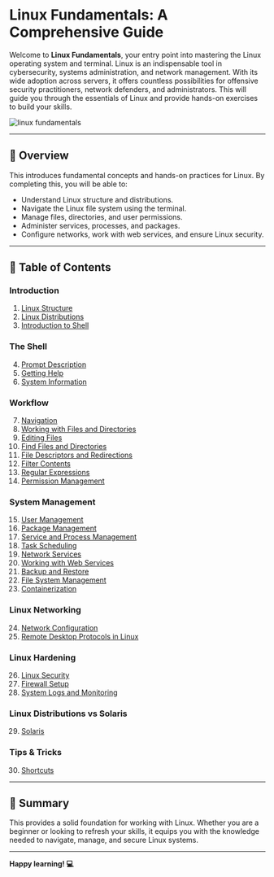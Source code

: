 # Linux Fundamentals: A Comprehensive Guide
Welcome to **Linux Fundamentals**, your entry point into mastering the Linux operating system and terminal. Linux is an indispensable tool in cybersecurity, systems administration, and network management. With its wide adoption across servers, it offers countless possibilities for offensive security practitioners, network defenders, and administrators. This will guide you through the essentials of Linux and provide hands-on exercises to build your skills.

![linux fundamentals](https://miro.medium.com/v2/resize:fit:740/0*ZLy2CvClAS4SBp86.jpg)

---

## 🌟 **Overview**
This introduces fundamental concepts and hands-on practices for Linux. By completing this, you will be able to:  
- Understand Linux structure and distributions.  
- Navigate the Linux file system using the terminal.  
- Manage files, directories, and user permissions.  
- Administer services, processes, and packages.  
- Configure networks, work with web services, and ensure Linux security.  

---

## 📖 **Table of Contents**

### Introduction
1. [Linux Structure](https://github.com/Deeptig9138/Linux-Fundamentals/tree/main/Introduction/1.%20Linux%20Structure)  
2. [Linux Distributions](https://github.com/Deeptig9138/Linux-Fundamentals/tree/main/Introduction/2.%20Linux%20Distributions)  
3. [Introduction to Shell](https://github.com/Deeptig9138/Linux-Fundamentals/tree/main/Introduction/3.%20Introduction%20to%20Shell)

### The Shell
4. [Prompt Description](https://github.com/Deeptig9138/Linux-Fundamentals/tree/main/The%20Shell/4.%20Prompt%20Description)  
5. [Getting Help](https://github.com/Deeptig9138/Linux-Fundamentals/tree/main/The%20Shell/5.%20Getting%20Help)  
6. [System Information](https://github.com/Deeptig9138/Linux-Fundamentals/tree/main/The%20Shell/6.%20System%20Information)

### Workflow
7. [Navigation](https://github.com/Deeptig9138/Linux-Fundamentals/tree/main/Workflow/7.%20Navigation)  
8. [Working with Files and Directories](https://github.com/Deeptig9138/Linux-Fundamentals/tree/main/Workflow/8.%20Working%20with%20Files%20and%20Directories)  
9. [Editing Files](https://github.com/Deeptig9138/Linux-Fundamentals/tree/main/Workflow/9.%20Editing%20Files)  
10. [Find Files and Directories](https://github.com/Deeptig9138/Linux-Fundamentals/tree/main/Workflow/10.%20Find%20Files%20and%20Directories)  
11. [File Descriptors and Redirections](https://github.com/Deeptig9138/Linux-Fundamentals/tree/main/Workflow/11.%20File%20Descriptors%20and%20Redirections)  
12. [Filter Contents](https://github.com/Deeptig9138/Linux-Fundamentals/tree/main/Workflow/12.%20Filter%20Contents)  
13. [Regular Expressions](https://github.com/Deeptig9138/Linux-Fundamentals/tree/main/Workflow/13.%20Regular%20Expressions)  
14. [Permission Management](https://github.com/Deeptig9138/Linux-Fundamentals/tree/main/Workflow/14.%20Permission%20Management)

### System Management
15. [User Management](https://github.com/Deeptig9138/Linux-Fundamentals/tree/main/System%20Management/15.%20User%20Management)  
16. [Package Management](https://github.com/Deeptig9138/Linux-Fundamentals/tree/main/System%20Management/16.%20Package%20Management)  
17. [Service and Process Management](https://github.com/Deeptig9138/Linux-Fundamentals/tree/main/System%20Management/17.%20Service%20and%20Process%20Management)  
18. [Task Scheduling](https://github.com/Deeptig9138/Linux-Fundamentals/tree/main/System%20Management/18.%20Task%20Scheduling)  
18. [Network Services](https://github.com/Deeptig9138/Linux-Fundamentals/tree/main/System%20Management/19.%20Network%20Services)  
20. [Working with Web Services](https://github.com/Deeptig9138/Linux-Fundamentals/tree/main/System%20Management/20.%20Working%20with%20Web%20Services)  
21. [Backup and Restore](https://github.com/Deeptig9138/Linux-Fundamentals/tree/main/System%20Management/21.%20Backup%20and%20Restore)  
22. [File System Management](https://github.com/Deeptig9138/Linux-Fundamentals/tree/main/System%20Management/22.%20File%20System%20Management)  
23. [Containerization](https://github.com/Deeptig9138/Linux-Fundamentals/tree/main/System%20Management/23.%20Containerization)

### Linux Networking
24. [Network Configuration](https://github.com/Deeptig9138/Linux-Fundamentals/tree/main/Linux%20Networking/24.%20Network%20Configuration)  
25. [Remote Desktop Protocols in Linux](https://github.com/Deeptig9138/Linux-Fundamentals/tree/main/Linux%20Networking/25.%20Remote%20Desktop%20Protocols%20in%20Linux)

### Linux Hardening
26. [Linux Security](https://github.com/Deeptig9138/Linux-Fundamentals/tree/main/Linux%20Hardening/26.%20Linux%20Security)  
27. [Firewall Setup](https://github.com/Deeptig9138/Linux-Fundamentals/tree/main/Linux%20Hardening/27.%20Firewall%20Setup)  
28. [System Logs and Monitoring](https://github.com/Deeptig9138/Linux-Fundamentals/tree/main/Linux%20Hardening/28.%20System%20Logs%20and%20Monitoring)

### Linux Distributions vs Solaris
29. [Solaris](https://github.com/Deeptig9138/Linux-Fundamentals/tree/main/Linux%20Distributions%20vs%20Solaris/29.%20Solaris)

### Tips & Tricks
30. [Shortcuts](https://github.com/Deeptig9138/Linux-Fundamentals/tree/main/Tips%20%26%20Tricks/30.%20Shortcuts)  

---

## 📝 **Summary**
This provides a solid foundation for working with Linux. Whether you are a beginner or looking to refresh your skills, it equips you with the knowledge needed to navigate, manage, and secure Linux systems. 

---

**Happy learning! 💻**
